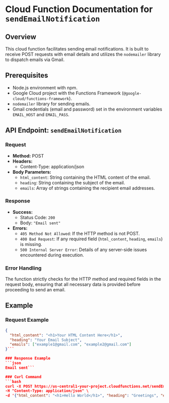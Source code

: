 # Cloud Function Documentation for `sendEmailNotification`

## Overview
This cloud function facilitates sending email notifications. It is built to receive POST requests with email details and utilizes the `nodemailer` library to dispatch emails via Gmail.

## Prerequisites
- Node.js environment with npm.
- Google Cloud project with the Functions Framework (`@google-cloud/functions-framework`).
- `nodemailer` library for sending emails.
- Gmail credentials (email and password) set in the environment variables `EMAIL_HOST` and `EMAIL_PASS`.

## API Endpoint: `sendEmailNotification`

### Request
- **Method:** POST
- **Headers:**
  - Content-Type: application/json
- **Body Parameters:**
  - `html_content`: String containing the HTML content of the email.
  - `heading`: String containing the subject of the email.
  - `emails`: Array of strings containing the recipient email addresses.

### Response
- **Success:**
  - Status Code: `200`
  - Body: `"Email sent"`
- **Errors:**
  - `405 Method Not Allowed`: If the HTTP method is not POST.
  - `400 Bad Request`: If any required field (`html_content`, `heading`, `emails`) is missing.
  - `500 Internal Server Error`: Details of any server-side issues encountered during execution.

### Error Handling
The function strictly checks for the HTTP method and required fields in the request body, ensuring that all necessary data is provided before proceeding to send an email.

## Example

### Request Example
```json
{
  "html_content": "<h1>Your HTML Content Here</h1>",
  "heading": "Your Email Subject",
  "emails": ["example1@gmail.com", "example2@gmail.com"]
}```

### Response Example
```json
Email sent```

### Curl Command
```bash
curl -X POST https://us-central1-your-project.cloudfunctions.net/sendEmailNotification \
-H "Content-Type: application/json" \
-d '{"html_content": "<h1>Hello World</h1>", "heading": "Greetings", "emails": ["example1@gmail.com", "example2@gmail.com"]}'
```
